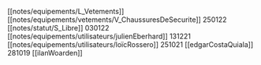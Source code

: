 [[notes/equipements/L_Vetements]] [[notes/equipements/vetements/V_ChaussuresDeSecurite]] 250122 [[notes/statut/S_Libre]]
030122 [[notes/equipements/utilisateurs/julienEberhard]]
131221 [[notes/equipements/utilisateurs/loïcRossero]]
251021 [[edgarCostaQuiala]] 
281019 [[ilanWoarden]]